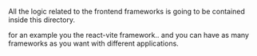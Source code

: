 All the logic related to the frontend frameworks is going
to be contained inside this directory.

for an example you the react-vite framework.. and you can have
as many frameworks as you want with different applications.
